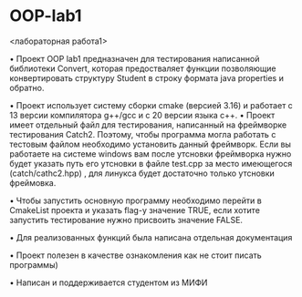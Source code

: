 # OOP-lab1
<лабораторная работа1>

•  Проект OOP lab1 предназначен для тестирования написанной библиотеки Convert, которая предостваляет функции позволяющие конвертировать структуру Student
в строку формата  java properties и обратно.

• Проект использует систему сборки cmake (версией 3.16) и работает с 13 версии компилятора g++/gcc и с 20 версии языка с++.
• Проект имеет отдельный файл для тестирования, написанный на фреймворке тестирования Catch2. Поэтому, чтобы
программа могла работать с тестовым файлом необходимо установить данный фреймворк. Если вы работаете на системе windows вам после утсновки
фреймворка нужно будет указать путь его утсновки в файле test.cpp за место имеющегося (catch/cathc2.hpp) , для линукса будет достаточно только утсновки фреймовка.

• Чтобы запустить основную программу необходимо перейти в CmakeList проекта и указать flag-у значение TRUE, если хотите запустить тестирование
нужно присвоить значение FALSE.

• Для реализованных функций была написана отдельная документация

• Проект полезен в качестве ознакомления как не стоит писать программы)

• Написан и поддерживается студентом из МИФИ
